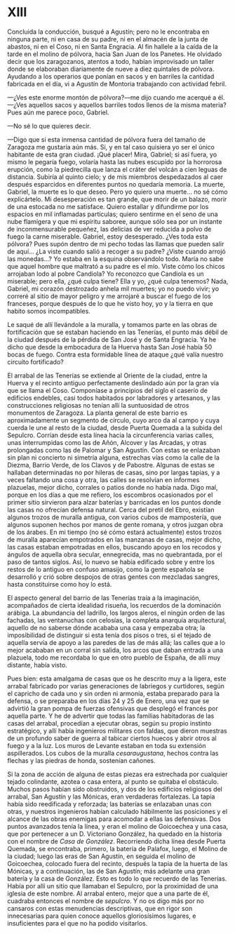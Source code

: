 # XIII

Concluida la conducción, busqué a Agustín; pero no le encontraba en ninguna
parte, ni en casa de su padre, ni en el almacén de la junta de abastos, ni en
el Coso, ni en Santa Engracia. Al fin hallele a la caída de la tarde en el
molino de pólvora, hacia San Juan de los Panetes. He olvidado decir que los
zaragozanos, atentos a todo, habían improvisado un taller donde se elaboraban
diariamente de nueve a diez quintales de pólvora. Ayudando a los operarios que
ponían en sacos y en barriles la cantidad fabricada en el día, vi a Agustín de
Montoria trabajando con actividad febril.

—¿Ves este enorme montón de pólvora?—me dijo cuando me acerqué a él.—¿Ves
aquellos sacos y aquellos barriles todos llenos de la misma materia? Pues aún
me parece poco, Gabriel.

—No sé lo que quieres decir.

—Digo que si esta inmensa cantidad de pólvora fuera del tamaño de Zaragoza me
gustaría aún más. Sí, y en tal caso quisiera yo ser el único habitante de esta
gran ciudad. ¡Qué placer! Mira, Gabriel; si así fuera, yo mismo le pegaría
fuego, volaría hasta las nubes escupido por la horrorosa erupción, como la
piedrecilla que lanza el cráter del volcán a cien leguas de distancia. Subiría
al quinto cielo; y de mis miembros despedazados al caer después esparcidos en
diferentes puntos no quedaría memoria. La muerte, Gabriel, la muerte es lo que
deseo. Pero yo quiero una muerte... no sé cómo explicártelo. Mi desesperación
es tan grande, que morir de un balazo, morir de una estocada no me satisface.
Quiero estallar y difundirme por los espacios en mil inflamadas partículas;
quiero sentirme en el seno de una nube flamígera y que mi espíritu saboree,
aunque sólo sea por un instante de inconmensurable pequeñez, las delicias de
ver reducida a polvo de fuego la carne miserable. Gabriel, estoy desesperado.
¿Ves toda esta pólvora? Pues supón dentro de mi pecho todas las llamas que
pueden salir de aquí... ¿La viste cuando salió a recoger a su padre? ¿Viste
cuando arrojó las monedas...? Yo estaba en la esquina observándolo todo. María
no sabe que aquel hombre que maltrató a su padre es el mío. Viste cómo los
chicos arrojaban lodo al pobre Candiola? Yo reconozco que Candiola es un
miserable; pero ella, ¿qué culpa tiene? Ella y yo, ¿qué culpa tenemos? Nada,
Gabriel, mi corazón destrozado anhela mil muertes; yo no puedo vivir; yo
correré al sitio de mayor peligro y me arrojaré a buscar el fuego de los
franceses, porque después de lo que he visto hoy, yo y la tierra en que habito
somos incompatibles.

Le saqué de allí llevándole a la muralla, y tomamos parte en las obras de
fortificación que se estaban haciendo en las Tenerías, el punto más débil de la
ciudad después de la pérdida de San José y de Santa Engracia. Ya he dicho que
desde la embocadura de la Huerva hasta San José había 50 bocas de fuego. Contra
esta formidable línea de ataque ¿qué valía nuestro circuito fortificado?

El arrabal de las Tenerías se extiende al Oriente de la ciudad, entre la Huerva
y el recinto antiguo perfectamente deslindado aún por la gran vía que se llama
el Coso. Componíase a principios del siglo el caserío de edificios endebles,
casi todos habitados por labradores y artesanos, y las construcciones
religiosas no tenían allí la suntuosidad de otros monumentos de Zaragoza. La
planta general de este barrio es aproximadamente un segmento de círculo, cuyo
arco da al campo y cuya cuerda le une al resto de la ciudad, desde Puerta
Quemada a la subida del Sepulcro. Corrían desde esta línea hacia la
circunferencia varias calles, unas interrumpidas como las de Añón, Alcover
y las Arcadas, y otras prolongadas como las de Palomar y San Agustín. Con estas
se enlazaban sin plan ni concierto ni simetría alguna, estrechas vías como la
calle de la Diezma, Barrio Verde, de los Clavos y de Pabostre. Algunas de estas
se hallaban determinadas no por hileras de casas, sino por largas tapias,
y a veces faltando una cosa y otra, las calles se resolvían en informes
plazuelas, mejor dicho, corrales o patios donde no había nada. Digo mal, porque
en los días a que me refiero, los escombros ocasionados por el primer sitio
sirvieron para alzar baterías y barricadas en los puntos donde las casas no
ofrecían defensa natural. Cerca del pretil del Ebro, existían algunos trozos de
muralla antigua, con varios cubos de mampostería, que algunos suponen hechos
por manos de gente romana, y otros juzgan obra de los árabes. En mi tiempo (no
sé cómo estará actualmente) estos trozos de muralla aparecían empotrados en las
manzanas de casas, mejor dicho, las casas estaban empotradas en ellos, buscando
apoyo en los recodos y ángulos de aquella obra secular, ennegrecida, mas no
quebrantada, por el paso de tantos siglos. Así, lo nuevo se había edificado
sobre y entre los restos de lo antiguo en confuso amasijo, como la gente
española se desarrolló y crió sobre despojos de otras gentes con mezcladas
sangres, hasta constituirse como hoy lo está.

El aspecto general del barrio de las Tenerías traía a la imaginación,
acompañados de cierta idealidad risueña, los recuerdos de la dominación
arábiga. La abundancia del ladrillo, los largos aleros, el ningún orden de las
fachadas, las ventanuchas con celosías, la completa anarquía arquitectural,
aquello de no saberse dónde acababa una casa y empezaba otra; la imposibilidad
de distinguir si esta tenía dos pisos o tres, si el tejado de aquella servía de
apoyo a las paredes de las de más allá; las calles que a lo mejor acababan en
un corral sin salida, los arcos que daban entrada a una plazuela, todo me
recordaba lo que en otro pueblo de España, de allí muy distante, había visto.

Pues bien: esta amalgama de casas que os he descrito muy a la ligera, este
arrabal fabricado por varias generaciones de labriegos y curtidores, según el
capricho de cada uno y sin orden ni armonía, estaba preparado para la defensa,
o se preparaba en los días 24 y 25 de Enero, una vez que se advirtió la gran
pompa de fuerzas ofensivas que desplegó el francés por aquella parte. Y he de
advertir que todas las familias habitadoras de las casas del arrabal, procedían
a ejecutar obras, según su propio instinto estratégico, y allí había ingenieros
militares con faldas, que dieron muestras de un profundo saber de guerra al
tabicar ciertos huecos y abrir otros al fuego y a la luz. Los muros de Levante
estaban en toda su extensión aspillerados. Los cubos de la muralla
*cesaraugustana*, hechos contra las flechas y las piedras de honda, sostenían
cañones.

Si la zona de acción de alguna de estas piezas era estrechada por cualquier
tejado colindante, azotea o casa entera, al punto se quitaba el obstáculo.
Muchos pasos habían sido obstruidos, y dos de los edificios religiosos del
arrabal, San Agustín y las Mónicas, eran verdaderas fortalezas. La tapia había
sido reedificada y reforzada; las baterías se enlazaban unas con otras,
y nuestros ingenieros habían calculado hábilmente las posiciones y el alcance
de las obras enemigas para acomodar a ellas las defensivas. Dos puntos
avanzados tenía la línea, y eran el molino de Goicoechea y una casa, que por
pertenecer a un D. Victoriano González, ha quedado en la historia con el nombre
de *Casa de González*. Recorriendo dicha línea desde Puerta Quemada, se
encontraba, primero, la batería de Palafox, luego, el Molino de la ciudad;
luego las eras de San Agustín, en seguida el molino de Goicoechea, colocado
fuera del recinto, después la tapia de la huerta de las Mónicas,
y a continuación, las de San Agustín; más adelante una gran batería y la casa
de González. Esto es todo lo que recuerdo de las Tenerías. Había por allí un
sitio que llamaban el Sepulcro, por la proximidad de una iglesia de este
nombre. Al arrabal entero, mejor que a una parte de él, cuadraba entonces el
nombre de *sepulcro*. Y no os digo más por no cansaros con estas menudencias
descriptivas, que en rigor son innecesarias para quien conoce aquellos
gloriosísimos lugares, e insuficientes para el que no ha podido visitarlos.
